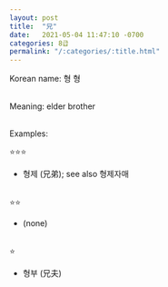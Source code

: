 ```yaml
---
layout: post
title:  "兄"
date:   2021-05-04 11:47:10 -0700
categories: 8급
permalink: "/:categories/:title.html"
---
```


Korean name: 형 형 <br><br>

Meaning: elder brother <br><br>

Examples:

⭐⭐⭐
* 형제 (兄弟); see also 형제자매 <br><br>

⭐⭐
* (none) <br><br>

⭐
* 형부 (兄夫) <br><br>
